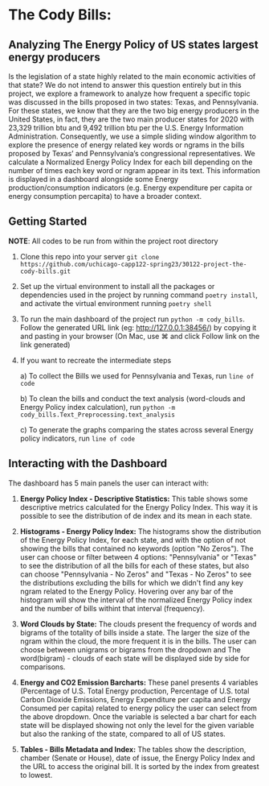 # The Cody Bills: 
## Analyzing The Energy Policy of US states largest energy producers

Is the legislation of a state highly related to the main economic activities of that state? We do not intend to answer this question entirely but in this project, we explore a framework to analyze how frequent a specific topic was discussed in the bills proposed in two states: Texas, and Pennsylvania. For these states, we know that they are the two big energy producers in the United States, in fact, they are the two main producer states for 2020 with 23,329 trillion btu and 9,492 trillion btu per the U.S. Energy Information Administration. Consequently, we use a simple sliding window algorithm to explore the presence of energy related key words or ngrams in the bills proposed by Texas’ and Pennsylvania’s congressional representatives. We calculate a Normalized Energy Policy Index for each bill depending on the number of times each key word or ngram appear in its text. This information is displayed in a dashboard alongside some Energy production/consumption indicators (e.g. Energy expenditure per capita or energy consumption percapita) to have a broader context. 

## Getting Started 

**NOTE**: All codes to be run from within the project root directory

1) Clone this repo into your server ``git clone https://github.com/uchicago-capp122-spring23/30122-project-the-cody-bills.git``

2)  Set up the virtual environment to install all the packages or dependencies used in the project by running command ``poetry install``, and activate the virtual environment running ``poetry shell``

3)  To run the main dashboard of the project run ``python -m cody_bills``. Follow the generated URL link (eg: http://127.0.0.1:38456/) by copying it and pasting in your browser (On Mac, use ⌘ and click Follow link on the link generated)

4)  If you want to recreate the intermediate steps

    a) To collect the Bills we used for Pennsylvania and Texas, run ``line of code``

    b) To clean the bills and conduct the text analysis (word-clouds and Energy Policy index calculation), run ``python -m cody_bills.Text_Preprocessing.text_analysis``

    c) To generate the graphs comparing the states across several Energy policy indicators, run ``line of code``

## Interacting with the Dashboard

The dashboard has 5 main panels the user can interact with:

1) **Energy Policy Index - Descriptive Statistics:** This table shows some descriptive metrics calculated for the Energy Policy Index. This way it is possible to see the distribution of de index and its mean in each state.

2) **Histograms - Energy Policy Index:** The histograms show the distribution of the Energy Policy Index, for each state, and with the option of not showing the bills that contained no keywords (option "No Zeros"). The user can choose or filter between 4 options: "Pennsylvania" or "Texas" to see the distribution of all the bills for each of these states, but also can choose "Pennsylvania - No Zeros" and "Texas - No Zeros" to see the distributions excluding the bills for which we didn't find any key ngram related to the Energy Policy. Hovering over any bar of the histogram will show the interval of the normalized Energy Policy index and the number of bills withint that interval (frequency).

3) **Word Clouds by State:** The clouds present the frequency of words and bigrams of the totality of bills inside a state. The larger the size of the ngram within the cloud, the more frequent it is in the bills. The user can choose between unigrams or bigrams from the dropdown and The word(bigram) - clouds of each state will be displayed side by side for comparisons.

4) **Energy and CO2 Emission Barcharts:** These panel presents 4 variables (Percentage of U.S. Total Energy production, Percentage of U.S. total Carbon Dioxide Emissions, Energy Expenditure per capita and Energy Consumed per capita) related to energy policy the user can select from the above dropdown. Once the variable is selected a bar chart for each state will be displayed showing not only the level for the given variable but also the ranking of the state, compared to all of US states.  

5) **Tables - Bills Metadata and Index:** The tables show the description, chamber (Senate or House), date of issue, the Energy Policy Index and the URL to access the original bill. It is sorted by the index from greatest to lowest.

